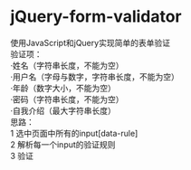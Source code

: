 # jQuery-form-validator
使用JavaScript和jQuery实现简单的表单验证<br>
验证项：<br>
·姓名（字符串长度，不能为空）<br>
·用户名（字母与数字，字符串长度，不能为空）<br>
·年龄（数字大小，不能为空）<br>
·密码（字符串长度，不能为空）<br>
·自我介绍（最大字符串长度）<br>
思路：<br>
1 选中页面中所有的input[data-rule]<br>
2 解析每一个input的验证规则<br>
3 验证
